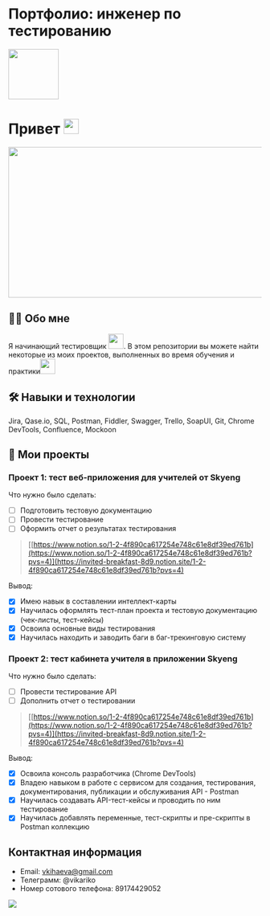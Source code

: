 # Портфолио: инженер по тестированию

<div id="header">
  <img src="https://media.giphy.com/media/v1.Y2lkPTc5MGI3NjExZGZmeTRzNWkyaW4wdGl6N2ZhbHcxcno1YWFmdm8xN2M1cmxkbnptayZlcD12MV9pbnRlcm5hbF9naWZfYnlfaWQmY3Q9Zw/hpXdHPfFI5wTABdDx9/giphy.gif" width="100"/>
</div>
<div id="header">
<h1>
  Привет
  <img src="https://media.giphy.com/media/hvRJCLFzcasrR4ia7z/giphy.gif" width="30px"/>
</h1>

<div>
  <img src="https://media.giphy.com/media/L1R1tvI9svkIWwpVYr/giphy.gif" width="600" height="300"/>
</div>

## :woman_technologist: Обо мне

Я начинающий тестировщик <img src="https://media.giphy.com/media/v1.Y2lkPTc5MGI3NjExMGtoa3NrZHFzZWh5enZwbG1uY2cwenRtcjA4M3MwZnczMjZxZjNodiZlcD12MV9pbnRlcm5hbF9naWZfYnlfaWQmY3Q9Zw/LQoVQCgKHOrmjnAkBw/giphy.gif" width="30">.
В этом репозитории вы можете найти некоторые из моих проектов, выполненных во время обучения и практики<img src="https://media.giphy.com/media/l46Cy1rHbQ92uuLXa/giphy.gif" width="30">

## :hammer_and_wrench: Навыки и технологии

Jira, Qase.io, SQL, Postman, Fiddler, Swagger, Trello,
SoapUI, Git, Chrome DevTools, Confluence, Mockoon

## :memo: Мои проекты

### Проект 1: тест веб-приложения для учителей от Skyeng

Что нужно было сделать:

- [ ] Подготовить тестовую документацию
- [ ] Провести тестирование
- [ ] Оформить отчет о результатах тестирования

> [[https://www.notion.so/1-2-4f890ca617254e748c61e8df39ed761b](https://www.notion.so/1-2-4f890ca617254e748c61e8df39ed761b?pvs=4)](https://invited-breakfast-8d9.notion.site/1-2-4f890ca617254e748c61e8df39ed761b?pvs=4)

Вывод:
  
- [x] Имею навык в составлении интеллект-карты 
- [x] Научилась оформлять тест-план проекта и тестовую документацию (чек-листы, тест-кейсы)
- [x] Освоила основные виды тестирования
- [x] Научилась находить и заводить баги в баг-трекинговую систему

### Проект 2: тест кабинета учителя в приложении Skyeng

Что нужно было сделать:

- [ ] Провести тестирование API
- [ ] Дополнить отчет о тестировании

> [[https://www.notion.so/1-2-4f890ca617254e748c61e8df39ed761b](https://www.notion.so/1-2-4f890ca617254e748c61e8df39ed761b?pvs=4)](https://invited-breakfast-8d9.notion.site/1-2-4f890ca617254e748c61e8df39ed761b?pvs=4)

Вывод:
  
- [x] Освоила консоль разработчика (Chrome DevTools)
- [x] Владею навыком в работе с сервисом для создания, тестирования, документирования, публикации и обслуживания API - Postman
- [x] Научилась создавать API-тест-кейсы и проводить по ним тестирование
- [x] Научилась добавлять переменные, тест-скрипты и пре-скрипты в Postman коллекцию

## Контактная информация

* Email: vkihaeva@gmail.com
* Телеграмм: @vikariko
* Номер сотового телефона: 89174429052

![](https://github-profile-summary-cards.vercel.app/api/cards/stats?username=Viktoriyhhhhh&theme=flag_india)
